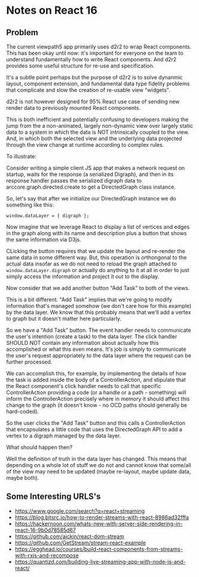 # Notes on React 16

## Problem

The current viewpath5 app primarily uses d2r2 to wrap React components. This has been okay until now: it's important for everyone on the team to understand fundamentally how to write React components. And d2r2 provides some useful structure for re-use and specification.

It's a subtle point perhaps but the purpose of d2r2 is to solve dynanmic layout, component extension, and fundamental data type fidelity problems that complicate and slow the creation of re-usable view "widgets".

d2r2 is not however designed for 95% React use case of sending new render data to previously mounted React components.

This is both inefficient and potentially confusing to developers making the jump from the a non-animated, largely non-dynamic view over largely static data to a system in which the data is NOT intrinsically coupled to the view. And, in which both the selected view and the underlying data projected through the view change at runtime according to complex rules.

To illustrate:

Consider writing a simple client JS app that makes a network request on startup, waits for the response (a serialized Digraph), and then in its response handler passes the serialized digraph data to arccore.graph.directed.create to get a DirectedGraph class instance.

So, let's say that after we initialize our DirectedGraph instance we do something like this:

```
window.dataLayer = { digraph };
```

Now imagine that we leverage React to display a list of vertices and edges in the graph along with its name and description plus a button that shows the same information via D3js.

CLicking the button requires that we update the layout and re-render the same data in some different way. But, this operation is orthongonal to the actual data insofar as we do not need to reload the graph attached to `window.dataLayer.digraph` or actually do anything to it at all in order to just simply access the information and project it out to the display.

Now consider that we add another button "Add Task" to both of the views.

This is a bit different. "Add Task" implies that we're going to modify information that's managed somehow (we don't care how for this example) by the data layer. We know that this probably means that we'll add a vertex to graph but it doesn't matter here particularly.

So we have a "Add Task" button. The event handler needs to communicate the user's intention (create a task) to the data layer. The click handler SHOULD NOT contain any information about actually how this accomplished or what this even means. It's job is simply to communicate the user's request appropriately to the data layer where the request can be further processed.

We can accomplish this, for example, by implementing the details of how the task is added inside the body of a ControllerAction, and stipulate that the React component's click handler needs to call that specific ControllerAction providing a code (or a handle or a path - something) will inform the ControllerAction precisely where in memory it should affect this change to the graph (it doesn't know - no  OCD paths should generally be hard-coded).

So the user clicks the "Add Task" button and this calls a ControllerAction that encapsulates a little code that uses the DirectedGraph API to add a vertex to a digraph managed by the data layer.

What should happen then?

Well the definition of truth in the data layer has changed. This means that depending on a whole lot of stuff we do not and cannot know that some/all of the view may need to be updated (maybe re-layout, maybe update data, maybe both). 
















## Some Interesting URLS's

- https://www.google.com/search?q=react+streaming
- https://blog.bitsrc.io/how-to-render-streams-with-react-8986ad32fffa
- https://hackernoon.com/whats-new-with-server-side-rendering-in-react-16-9b0d78585d67
- https://github.com/aickin/react-dom-stream
- https://github.com/GetStream/stream-react-example
- https://egghead.io/courses/build-react-components-from-streams-with-rxjs-and-recompose
- https://quantizd.com/building-live-streaming-app-with-node-js-and-react/


